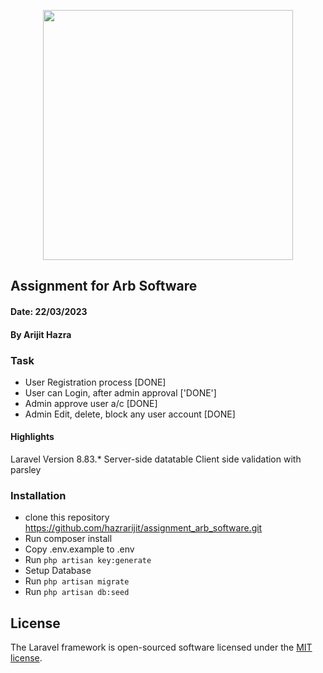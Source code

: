 <p align="center"><a href="https://laravel.com" target="_blank"><img src="https://raw.githubusercontent.com/laravel/art/master/logo-lockup/5%20SVG/2%20CMYK/1%20Full%20Color/laravel-logolockup-cmyk-red.svg" width="400"></a></p>

## Assignment for Arb Software
#### Date: 22/03/2023
#### By Arijit Hazra

### Task
- User Registration process [DONE]
- User can Login, after admin approval ['DONE']
- Admin approve user a/c [DONE]
- Admin Edit, delete, block any user account [DONE]

#### Highlights
Laravel Version 8.83.*
Server-side datatable
Client side validation with parsley

### Installation
- clone this repository
  https://github.com/hazrarijit/assignment_arb_software.git
- Run composer install
- Copy .env.example to .env
- Run ```php artisan key:generate```
- Setup Database
- Run ```php artisan migrate```
- Run ```php artisan db:seed```

## License

The Laravel framework is open-sourced software licensed under the [MIT license](https://opensource.org/licenses/MIT).
